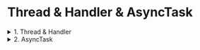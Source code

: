 # Thread & Handler & AsyncTask

<details><summary>1. Thread & Handler </summary>  
  새로 만든 스레드는 메인 스레드와 별개로 실행될 수 있고 독립적인 실행이 가능하기 때문에 자주 사용된다. 다만 메인 스레드에서 관리하는 UI 구성요소를 접근할 때는 핸들러가 반드시 사용되어야 한다.  
  그 이유는 UI나 파일과 같은 리소스는 여러 개의 스레드가 동시에 접근했을 때 시스템에서 어떤 것을 먼저 처리해야 하는지 모르는 문제가 발생할 수 있기 때문이다.  
  핸들러는 각각의 스레드 안에 만들어질 수 있고 다른 스레드에서 요청하는 정보를 순서대로(queue) 실행시켜 줄 수 있기 때문에 리소스에 대한 동시 접근의 문제를 해결해 준다.  
  스레드에서 핸들러로 메시지를 보내려면 Message 객체를 사용하며, Message 객체를 obtainMessage 메소드로 참조한 후 sendMessage 메시지를 이용해 핸들러로 보내면 handleMessage 메소드가 자동으로 호출되기 때문에 전달된 Message 객체를 처리할 수 있다.  
  다만 이 과정이 세 단계를 거치면서 복잡해지기 때문에 좀 더 간단한 방법을 사용한다.    
Post 메소드 호출 : 핸들러의 Post메소드를 호출하면 Runnable객체를 전달할 수 있다. 핸들러로 전달된 Runnable객체는 메인 스레드에서 실행될 수 있으며, 따라서 UI를 접근하는 코드는 Runnable 객체 안에 넣어두면 된다. </details>

<details><summary>2. AsyncTask </summary>
  Thread를 사용하면서 UI객체에 접근하고 싶다면 핸들러를 사용하고, 이를 더욱 간편하게 하고자 post 메소드를 사용하였다. 그리고 이보다 더 나은 방식으로 AsyncTask를 활용한다.  
  AsyncTask는 하나의 클래스 안에 스레드로 동작하는 부분과 UI객체에 접근하는 부분을 함께 넣어둘 수 있도록 한다. 이 때문에 스레드를 사용하는 하나의 작업 단위가 하나의 클래스로 만들어질 수 있다. 예제에서는 AsyncTask를 상속한 ProgressTask를 사용한다. AsyncTask가 doinBackground에서 값을 증가시키고 publishProgress를 통해서 UI업데이트까지 AsyncTask클래스 안에서 처리해준다.</details>
